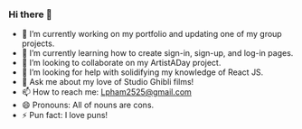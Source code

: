 ### Hi there 👋

<!-- **lpham2525/lpham2525** is a ✨ _special_ ✨ repository because its `README.md` (this file) appears on your GitHub profile. -->

- 🔭 I’m currently working on my portfolio and updating one of my group projects.
- 🌱 I’m currently learning how to create sign-in, sign-up, and log-in pages.
- 👯 I’m looking to collaborate on my ArtistADay project.
- 🤔 I’m looking for help with solidifying my knowledge of React JS.
- 💬 Ask me about my love of Studio Ghibli films!
- 📫 How to reach me: Lpham2525@gmail.com
- 😄 Pronouns: All of nouns are cons. 
- ⚡ Pun fact: I love puns!
